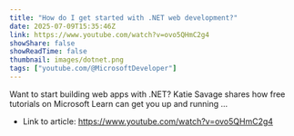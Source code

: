 ```yaml
---
title: "How do I get started with .NET web development?"
date: 2025-07-09T15:35:46Z
link: https://www.youtube.com/watch?v=ovo5QHmC2g4
showShare: false
showReadTime: false
thumbnail: images/dotnet.png
tags: ["youtube.com/@MicrosoftDeveloper"]
---
```

Want to start building web apps with .NET? Katie Savage shares how free tutorials on Microsoft Learn can get you up and running ...

- Link to article: https://www.youtube.com/watch?v=ovo5QHmC2g4